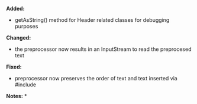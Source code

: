 **Added:**
* getAsString() method for Header related classes for debugging purposes

**Changed:**
* the preprocessor now results in an InputStream to read the preprocesed text

**Fixed:**
* preprocessor now preserves the order of text and text inserted via #include

**Notes:**
* 
